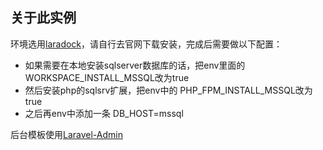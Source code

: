 
## 关于此实例

环境选用[laradock](http://laradock.io/)，请自行去官网下载安装，完成后需要做以下配置：
- 如果需要在本地安装sqlserver数据库的话，把env里面的 WORKSPACE_INSTALL_MSSQL改为true
- 然后安装php的sqlsrv扩展，把env中的 PHP_FPM_INSTALL_MSSQL改为true
- 之后再env中添加一条 DB_HOST=mssql

后台模板使用[Laravel-Admin](https://laravel-admin.org/docs/zh/installation) 

